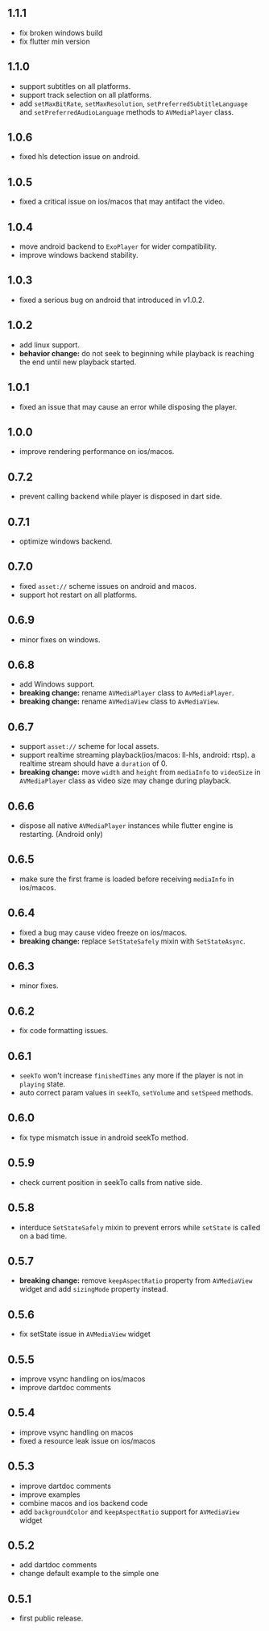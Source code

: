 ## 1.1.1

- fix broken windows build
- fix flutter min version

## 1.1.0

- support subtitles on all platforms.
- support track selection on all platforms.
- add `setMaxBitRate`, `setMaxResolution`, `setPreferredSubtitleLanguage` and `setPreferredAudioLanguage` methods to `AVMediaPlayer` class.

## 1.0.6

- fixed hls detection issue on android.

## 1.0.5

- fixed a critical issue on ios/macos that may antifact the video.

## 1.0.4

- move android backend to `ExoPlayer` for wider compatibility.
- improve windows backend stability.

## 1.0.3

- fixed a serious bug on android that introduced in v1.0.2.

## 1.0.2

- add linux support.
- **behavior change:** do not seek to beginning while playback is reaching the end until new playback started.

## 1.0.1

- fixed an issue that may cause an error while disposing the player.

## 1.0.0

- improve rendering performance on ios/macos.

## 0.7.2

- prevent calling backend while player is disposed in dart side.

## 0.7.1

- optimize windows backend.

## 0.7.0

- fixed `asset://` scheme issues on android and macos.
- support hot restart on all platforms.

## 0.6.9

- minor fixes on windows.

## 0.6.8

- add Windows support.
- **breaking change:** rename `AVMediaPlayer` class to `AvMediaPlayer`.
- **breaking change:** rename `AVMediaView` class to `AvMediaView`.

## 0.6.7

- support `asset://` scheme for local assets.
- support realtime streaming playback(ios/macos: ll-hls, android: rtsp). a realtime stream should have a `duration` of 0.
- **breaking change:** move `width` and `height` from `mediaInfo` to `videoSize` in `AVMediaPlayer` class as video size may change during playback.

## 0.6.6

- dispose all native `AVMediaPlayer` instances while flutter engine is restarting. (Android only)

## 0.6.5

- make sure the first frame is loaded before receiving `mediaInfo` in ios/macos.

## 0.6.4

- fixed a bug may cause video freeze on ios/macos.
- **breaking change:** replace `SetStateSafely` mixin with `SetStateAsync`.

## 0.6.3

- minor fixes.

## 0.6.2

- fix code formatting issues.

## 0.6.1

- `seekTo` won't increase `finishedTimes` any more if the player is not in `playing` state.
- auto correct param values in `seekTo`, `setVolume` and `setSpeed` methods.

## 0.6.0

- fix type mismatch issue in android seekTo method.

## 0.5.9

- check current position in seekTo calls from native side.

## 0.5.8

- interduce `SetStateSafely` mixin to prevent errors while `setState` is called on a bad time.

## 0.5.7

- **breaking change:** remove `keepAspectRatio` property from `AVMediaView` widget and add `sizingMode` property instead.

## 0.5.6

- fix setState issue in `AVMediaView` widget

## 0.5.5

- improve vsync handling on ios/macos
- improve dartdoc comments

## 0.5.4

- improve vsync handling on macos
- fixed a resource leak issue on ios/macos

## 0.5.3

- improve dartdoc comments
- improve examples
- combine macos and ios backend code
- add `backgroundColor` and `keepAspectRatio` support for `AVMediaView` widget

## 0.5.2

- add dartdoc comments
- change default example to the simple one

## 0.5.1

- first public release.
